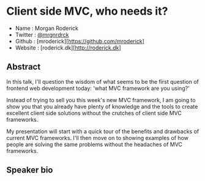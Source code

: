 # Client side MVC, who needs it?

* Name      : Morgan Roderick
* Twitter   : [@mrgnrdrck](https://twitter.com/mrgnrdrck)
* Github    : [mroderick][https://github.com/mroderick]
* Website   : [roderick.dk][http://roderick.dk]

## Abstract

In this talk, I'll question the wisdom of what seems to be the first question of frontend web development today: 'what MVC framework are you using?'

Instead of trying to sell you this week's new MVC framework, I am going to show you that you already have plenty of knowledge and the tools to create excellent client side solutions without the crutches of client side MVC frameworks.

My presentation will start with a quick tour of the benefits and drawbacks of current MVC frameworks.
I'll then move on to showing examples of how people are solving the same problems without the headaches of MVC frameworks.

## Speaker bio



